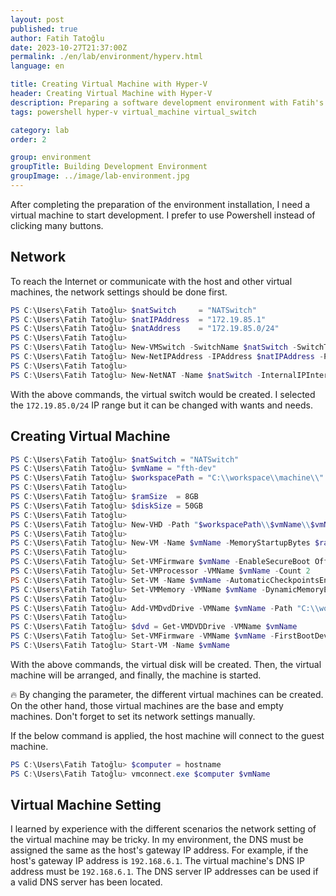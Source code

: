 ```yaml
---
layout: post
published: true
author: Fatih Tatoğlu
date: 2023-10-27T21:37:00Z
permalink: ./en/lab/environment/hyperv.html
language: en

title: Creating Virtual Machine with Hyper-V
header: Creating Virtual Machine with Hyper-V
description: Preparing a software development environment with Fatih's habits and preferences.
tags: powershell hyper-v virtual_machine virtual_switch

category: lab
order: 2

group: environment
groupTitle: Building Development Environment
groupImage: ../image/lab-environment.jpg
---
```


After completing the preparation of the environment installation, I need a virtual machine to start development. I prefer to use Powershell instead of clicking many buttons.

## Network

To reach the Internet or communicate with the host and other virtual machines, the network settings should be done first.

```powershell
PS C:\Users\Fatih Tatoğlu> $natSwitch     = "NATSwitch"
PS C:\Users\Fatih Tatoğlu> $natIPAddress  = "172.19.85.1"
PS C:\Users\Fatih Tatoğlu> $natAddress    = "172.19.85.0/24"
PS C:\Users\Fatih Tatoğlu> 
PS C:\Users\Fatih Tatoğlu> New-VMSwitch -SwitchName $natSwitch -SwitchType Internal
PS C:\Users\Fatih Tatoğlu> New-NetIPAddress -IPAddress $natIPAddress -PrefixLength 24 -InterfaceAlias "vEthernet ($natSwitch)"
PS C:\Users\Fatih Tatoğlu> 
PS C:\Users\Fatih Tatoğlu> New-NetNAT -Name $natSwitch -InternalIPInterfaceAddressPrefix $natAddress
```

With the above commands, the virtual switch would be created. I selected the `172.19.85.0/24` IP range but it can be changed with wants and needs.

## Creating Virtual Machine

```powershell
PS C:\Users\Fatih Tatoğlu> $natSwitch = "NATSwitch"
PS C:\Users\Fatih Tatoğlu> $vmName = "fth-dev"
PS C:\Users\Fatih Tatoğlu> $workspacePath = "C:\\workspace\\machine\\"
PS C:\Users\Fatih Tatoğlu> 
PS C:\Users\Fatih Tatoğlu> $ramSize  = 8GB 
PS C:\Users\Fatih Tatoğlu> $diskSize = 50GB
PS C:\Users\Fatih Tatoğlu> 
PS C:\Users\Fatih Tatoğlu> New-VHD -Path "$workspacePath\\$vmName\\$vmName.vhdx" -SizeBytes $diskSize -Fixed -BlockSizeBytes 1MB
PS C:\Users\Fatih Tatoğlu> 
PS C:\Users\Fatih Tatoğlu> New-VM -Name $vmName -MemoryStartupBytes $ramSize -BootDevice VHD -VHDPath "$workspacePath\\$vmName\\$vmName.vhdx" -Path "$workspacePath" -Generation 2 -Switch $natSwitch
PS C:\Users\Fatih Tatoğlu> 
PS C:\Users\Fatih Tatoğlu> Set-VMFirmware $vmName -EnableSecureBoot Off
PS C:\Users\Fatih Tatoğlu> Set-VMProcessor -VMName $vmName -Count 2
PS C:\Users\Fatih Tatoğlu> Set-VM -Name $vmName -AutomaticCheckpointsEnabled $false -CheckpointType Disabled
PS C:\Users\Fatih Tatoğlu> Set-VMMemory -VMName $vmName -DynamicMemoryEnabled $true -MinimumBytes ($ramSize / 16) -StartupBytes ($ramSize / 8) -MaximumBytes $ramSize
PS C:\Users\Fatih Tatoğlu> 
PS C:\Users\Fatih Tatoğlu> Add-VMDvdDrive -VMName $vmName -Path "C:\\workspace\\iso\\linuxmint-21.2-xfce-64bit.iso"
PS C:\Users\Fatih Tatoğlu> 
PS C:\Users\Fatih Tatoğlu> $dvd = Get-VMDVDDrive -VMName $vmName
PS C:\Users\Fatih Tatoğlu> Set-VMFirmware -VMName $vmName -FirstBootDevice $dvd
PS C:\Users\Fatih Tatoğlu> Start-VM -Name $vmName
```

With the above commands, the virtual disk will be created. Then, the virtual machine will be arranged, and finally, the machine is started.

🔥 By changing the parameter, the different virtual machines can be created. On the other hand, those virtual machines are the base and empty machines. Don't forget to set its network settings manually.

If the below command is applied, the host machine will connect to the guest machine.

```powershell
PS C:\Users\Fatih Tatoğlu> $computer = hostname
PS C:\Users\Fatih Tatoğlu> vmconnect.exe $computer $vmName
```

## Virtual Machine Setting

I learned by experience with the different scenarios the network setting of the virtual machine may be tricky. In my environment, the DNS must be assigned the same as the host's gateway IP address. For example, if the host's gateway IP address is `192.168.6.1`. The virtual machine's DNS IP address must be `192.168.6.1`. The DNS server IP addresses can be used if a valid DNS server has been located.
